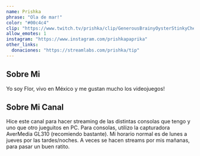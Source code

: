 ```yaml
---
name: Prishka
phrase: "Ola de mar!"
color: "#00c4c4"
clip: "https://www.twitch.tv/prishka/clip/GenerousBrainyOysterStinkyCheese-4djxZFmBEB9TbGDG"
allow_emotes: 1
instagram: "https://www.instagram.com/prishkapaprika"
other_links:
  donaciones: "https://streamlabs.com/prishka/tip"
---
```

<h2>Sobre <span class="cursive">Mi</span></h2>
<p class="streamer-about">Yo soy Flor, vivo en México y me gustan mucho los videojuegos!</p>

<h2>Sobre <span class="cursive">Mi Canal</span></h2>
<p class="streamer-channel">Hice este canal para hacer streaming de las distintas consolas que tengo y uno que otro jueguitos en PC. Para consolas, utilizo la capturadora AverMedia GL310 (recomiendo bastante). Mi horario normal es de lunes a jueves por las tardes/noches. A veces se hacen streams por mis mañanas, para pasar un buen ratito.</p>